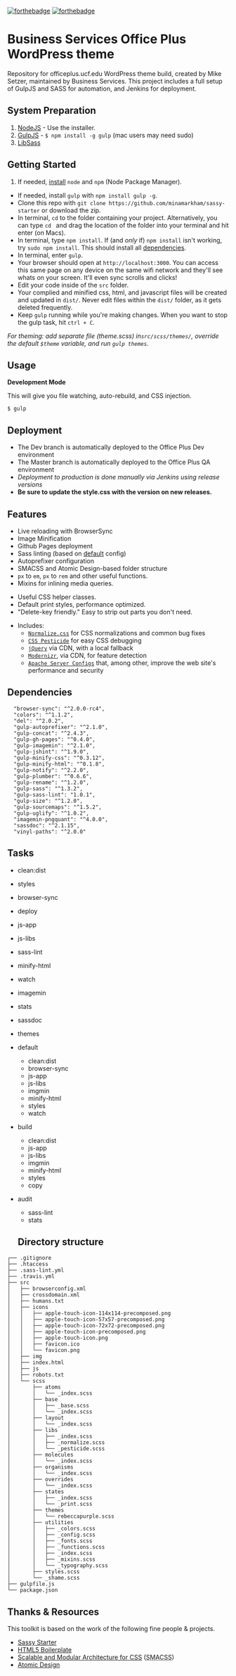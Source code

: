 [![forthebadge](https://forthebadge.com/images/badges/built-with-wordpress.svg)](http://forthebadge.com) 
[![forthebadge](https://forthebadge.com/images/badges/built-with-wordpress.svg)](http://forthebadge.com) 

# Business Services Office Plus WordPress theme
Repository for officeplus.ucf.edu WordPress theme build, created by Mike Setzer, maintained by Business Services.
This project includes a full setup of GulpJS and SASS for automation, and Jenkins for deployment.

## System Preparation
1. [NodeJS](http://nodejs.org) - Use the installer.
2. [GulpJS](https://github.com/gulpjs/gulp) - `$ npm install -g gulp` (mac users may need sudo)
3. [LibSass](http://sass-lang.com/libsass)

## Getting Started
1. If needed, [install](http://blog.nodeknockout.com/post/65463770933/how-to-install-node-js-and-npm) `node` and `npm` (Node Package Manager).
- If needed, install `gulp` with `npm install gulp -g`.
- Clone this repo with `git clone https://github.com/minamarkham/sassy-starter` or download the zip.
- In terminal, `cd` to the folder containing your project. Alternatively, you can type `cd ` and drag the location of the folder into your terminal and hit enter (on Macs).
- In terminal, type `npm install`. If (and _only_ if) `npm install` isn't working, try `sudo npm install`. This should install all [dependencies](#dependencies).
- In terminal, enter `gulp`.
- Your browser should open at `http://localhost:3000`. You can access this same page on any device on the same wifi network and they'll see whats on your screen. It'll even sync scrolls and clicks!
- Edit your code inside of the `src` folder.
- Your complied and minified css, html, and javascript files will be created and updated in `dist/`. Never edit files within the `dist/` folder, as it gets deleted frequently.
- Keep `gulp` running while you're making changes. When you want to stop the gulp task, hit `ctrl + C`.

_For theming: add separate file (theme.scss) in`src/scss/themes/`, override the default `$theme` variable, and run `gulp themes`._

## Usage
**Development Mode**

This will give you file watching, auto-rebuild, and CSS injection.

```shell
$ gulp
```

## Deployment
- The Dev branch is automatically deployed to the Office Plus Dev environment
- The Master branch is automatically deployed to the Office Plus QA environment
- *Deployment to production is done manually via Jenkins using release versions*
- **Be sure to update the style.css with the version on new releases.**

## Features
- Live reloading with BrowserSync
- Image Minification
- Github Pages deployment
- Sass linting (based on [default](https://github.com/sasstools/sass-lint/blob/master/lib/config/sass-lint.yml) config)
- Autoprefixer configuration
- SMACSS and Atomic Design-based folder structure
- `px` to `em`, `px` to `rem` and other useful functions.
- Mixins for inlining media queries.
* Useful CSS helper classes.
* Default print styles, performance optimized.
* "Delete-key friendly." Easy to strip out parts you don't need.
- Includes:
  - [`Normalize.css`](https://necolas.github.com/normalize.css/)
    for CSS normalizations and common bug fixes
  - [`CSS Pesticide`](https://pesticide.io)
    for easy CSS debugging
  - [`jQuery`](https://jquery.com/) via CDN, with a local fallback
  - [`Modernizr`](http://modernizr.com/), via CDN, for feature
    detection
  - [`Apache Server Configs`](https://github.com/h5bp/server-configs-apache)
    that, among other, improve the web site's performance and security

## Dependencies
```
  "browser-sync": "^2.0.0-rc4",
  "colors": "^1.1.2",
  "del": "^2.0.2",
  "gulp-autoprefixer": "^2.1.0",
  "gulp-concat": "^2.4.3",
  "gulp-gh-pages": "^0.4.0",
  "gulp-imagemin": "^2.1.0",
  "gulp-jshint": "^1.9.0",
  "gulp-minify-css": "^0.3.12",
  "gulp-minify-html": "^0.1.8",
  "gulp-notify": "^2.2.0",
  "gulp-plumber": "^0.6.6",
  "gulp-rename": "^1.2.0",
  "gulp-sass": "^1.3.2",
  "gulp-sass-lint": "1.0.1",
  "gulp-size": "^1.2.0",
  "gulp-sourcemaps": "^1.5.2",
  "gulp-uglify": "^1.0.2",
  "imagemin-pngquant": "^4.0.0",
  "sassdoc": "^2.1.15",
  "vinyl-paths": "^2.0.0"
```

## Tasks
- clean:dist
- styles
- browser-sync
- deploy
- js-app
- js-libs
- sass-lint
- minify-html
- watch
- imagemin
- stats
- sassdoc
- themes
- default
  - clean:dist
  - browser-sync
  - js-app
  - js-libs
  - imgmin
  - minify-html
  - styles
  - watch
- build
  - clean:dist
  - js-app
  - js-libs
  - imgmin
  - minify-html
  - styles
  - copy
- audit
  - sass-lint
  - stats

  ## Directory structure

```
┌── .gitignore
├── .htaccess
├── .sass-lint.yml
├── .travis.yml
├── src
│   ├── browserconfig.xml
│   ├── crossdomain.xml
│   ├── humans.txt
│   ├── icons
│   │   ├── apple-touch-icon-114x114-precomposed.png
│   │   ├── apple-touch-icon-57x57-precomposed.png
│   │   ├── apple-touch-icon-72x72-precomposed.png
│   │   ├── apple-touch-icon-precomposed.png
│   │   ├── apple-touch-icon.png
│   │   ├── favicon.ico
│   │   └── favicon.png
│   ├── img
│   ├── index.html
│   ├── js
│   ├── robots.txt
│   └── scss
│       ├── atoms
│       │   └── _index.scss
│       ├── base
│       │   ├── _base.scss
│       │   └── _index.scss
│       ├── layout
│       │   └── _index.scss
│       ├── libs
│       │   ├── _index.scss
│       │   ├── _normalize.scss
│       │   └── _pesticide.scss
│       ├── molecules
│       │   └── _index.scss
│       ├── organisms
│       │   └── _index.scss
│       ├── overrides
│       │   └── _index.scss
│       ├── states
│       │   ├── _index.scss
│       │   └── _print.scss
│       ├── themes
│       │   └── rebeccapurple.scss
│       ├── utilities
│       │   ├── _colors.scss
│       │   ├── _config.scss
│       │   ├── _fonts.scss
│       │   ├── _functions.scss
│       │   ├── _index.scss
│       │   ├── _mixins.scss
│       │   └── _typography.scss
│       ├── styles.scss
│       └── _shame.scss
├── gulpfile.js
└── package.json
```

## Thanks & Resources

This toolkit is based on the work of the following fine people & projects.

- [Sassy Starter](https://github.com/minamarkham/sassy-starter)
- [HTML5 Boilerplate](https://github.com/h5bp/html5-boilerplate)
- [Scalable and Modular Architecture for CSS](http://smacss.com/book) (<abbr title="Scalable and Modular Architecture for CSS">SMACSS</abbr>)
- [Atomic Design](http://atomicdesign.bradfrost.com)